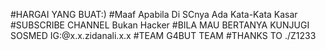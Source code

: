#HARGAI YANG BUAT:)
#Maaf Apabila Di SCnya Ada Kata-Kata Kasar
#SUBSCRIBE CHANNEL Bukan Hacker
#BILA MAU BERTANYA KUNJUGI SOSMED IG:@x.x.zidanali.x.x
#TEAM G4BUT TEAM 
#THANKS TO ./Z1233
